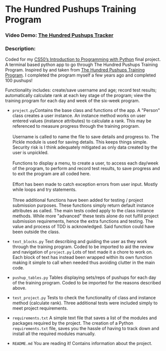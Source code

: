 # The Hundred Pushups Training Program

### **Video Demo:** [The Hundred Pushups Tracker](https://www.bitchute.com/video/qNwpAOjEMUFD/)

### **Description:** 
Coded for my [CS50’s Introduction to Programming with Python](https://cs50.harvard.edu/python/2022/) final project. A 
terminal based python app to go through The Hundred Pushups Training Program. Inspired by and taken from 
[The Hundred Pushups Training Program](https://hundredpushups.com/). I completed the program myself a few years ago and 
completed 100 pushups!

Functionality includes: create/save username and age; record test results; automatically calculate rank at each key 
stage of the program; view the training program for each day and week of the six-week program.

* ```project.py```Contains the base class and functions of the app. A "Person" class creates a user instance. An instance 
method works on user entered values (instance attributes) to calculate a rank. This may be referenced to measure 
progress through the training program.\
\
Username is called to name the file to save details and progress to. The Pickle module is used for saving details. This 
keeps things simple. Security risk is I think adequately mitigated as only data created by the user is unpickled.\
\
Functions to display a menu, to create a user, to access each day/week of the program, to perform and record test
results, to save progress and to exit the program are all coded here.\
\
Effort has been made to catch exception errors from user input. Mostly while loops and try statements.\
\
Three additional functions have been added for testing / project submission purposes. These functions simply return 
default instance attributes as called. The main tests coded apply to the class instance methods. While more "advanced" 
these tests alone do not fulfill project submission requirements, hence the extra functions and testing. The value and 
process of TDD is acknowledged. Said function could have been outside the class.


* ```text_blocks.py``` Text describing and guiding the user as they work through the training program. Coded to be 
imported to aid the review and navigation of ```project.py``` Lots of text made it a chore to work on. Each block of 
text has instead been wrapped within its own function making it simple to call when needed thus avoiding clutter in 
the main code. 


* ```pushup_tables.py``` Tables displaying sets/reps of pushups for each day of the training program. Coded to be imported
for the reasons described above.


* ```test_project.py``` Tests to check the functionality of class and instance method (calculate rank). Three additional 
tests were included simply to meet project requirements. 


* ```requirements.txt``` A simple text file that saves a list of the modules and packages required by the project. The 
creation of a Python ```requirements.txt``` file, saves you the hassle of having to track down and install all the 
required modules manually.


* ```README.md``` You are reading it! Contains information about the project.





    
